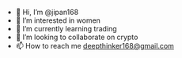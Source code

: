 - 👋 Hi, I’m @jipan168
- 👀 I’m interested in women
- 🌱 I’m currently learning trading
- 💞️ I’m looking to collaborate on crypto
- 📫 How to reach me deepthinker168@gmail.com

<!---
jipan168/jipan168 is a ✨ special ✨ repository because its `README.md` (this file) appears on your GitHub profile.
You can click the Preview link to take a look at your changes.
--->

